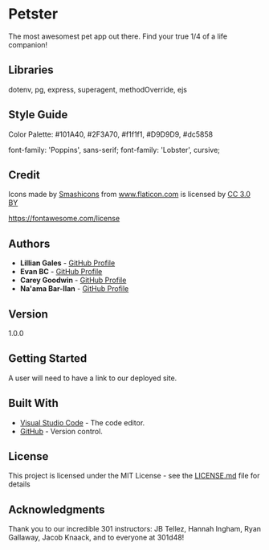 # Petster
The most awesomest pet app out there. Find your true 1/4 of a life companion!

## Libraries

dotenv, pg, express, superagent, methodOverride, ejs

## Style Guide

Color Palette: #101A40, #2F3A70, #f1f1f1, #D9D9D9, #dc5858 

font-family: 'Poppins', sans-serif;
font-family: 'Lobster', cursive;

## Credit

Icons made by <a href="https://www.flaticon.com/authors/smashicons" title="Smashicons">Smashicons</a> from <a href="https://www.flaticon.com/"                 title="Flaticon">www.flaticon.com</a> is licensed by <a href="http://creativecommons.org/licenses/by/3.0/"                 title="Creative Commons BY 3.0" target="_blank">CC 3.0 BY</a>

https://fontawesome.com/license

## Authors

* **Lillian Gales** - [GitHub Profile](https://github.com/lillielise)
* **Evan BC** - [GitHub Profile](https://github.com/EvanBC1)
* **Carey Goodwin** - [GitHub Profile](https://github.com/CareyEG)
* **Na'ama Bar-Ilan** - [GitHub Profile](https://github.com/NaamaBarIlan)

## Version 
1.0.0 

## Getting Started
A user will need to have a link to our deployed site. 

## Built With

* [Visual Studio Code](https://code.visualstudio.com/) - The code editor.
* [GitHub](https://github.com/) -  Version control.

## License

This project is licensed under the MIT License - see the [LICENSE.md](LICENSE.md) file for details

## Acknowledgments

Thank you to our incredible 301 instructors: JB Tellez, Hannah Ingham, Ryan Gallaway, Jacob Knaack, and to everyone at 301d48!
